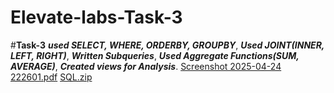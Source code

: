 # Elevate-labs-Task-3
#**Task-3**
***used SELECT, WHERE, ORDERBY, GROUPBY***,
***Used JOINT(INNER, LEFT, RIGHT)***,
***Written Subqueries***,
***Used Aggregate Functions(SUM, AVERAGE)***,
***Created views for Analysis***.
[Screenshot 2025-04-24 222601.pdf](https://github.com/user-attachments/files/20230757/Screenshot.2025-04-24.222601.pdf)
[SQL.zip](https://github.com/user-attachments/files/20230722/SQL.zip)

